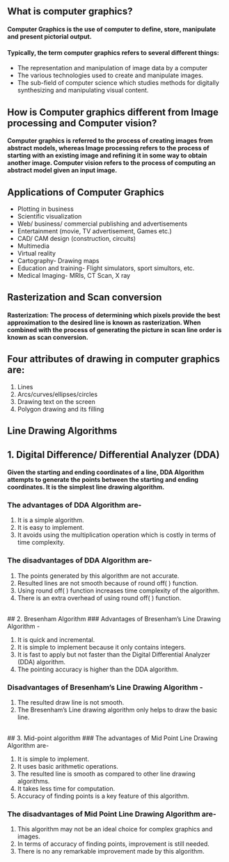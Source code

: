 ## What is computer graphics?
#### Computer Graphics is the use of computer to define, store, manipulate and present pictorial output. 

#### Typically, the term computer graphics refers to several different things:
<ul> 
  <li> The representation and manipulation of image data by a computer </li>
  <li> The various technologies used to create and manipulate images. </li>
  <li> The sub-field of computer science which studies methods for digitally synthesizing and manipulating visual content. </li>
</ul>

## How is Computer graphics different from Image processing and Computer vision?
#### Computer graphics is referred to the process of creating images from abstract models, whereas Image processing refers to the process of starting with an existing image and refining it in some way to obtain another image. Computer vision refers to the process of computing an abstract model given an input image. 

## Applications of Computer Graphics
<ul>
  <li> Plotting in business </li>
  <li> Scientific visualization </li> 
  <li> Web/ business/ commercial publishing and advertisements </li> 
  <li> Entertainment (movie, TV advertisement, Games etc.) </li> 
  <li> CAD/ CAM design (construction, circuits) </li> 
  <li> Multimedia </li>
  <li> Virtual reality </li> 
  <li> Cartography- Drawing maps </li>
  <li> Education and training- Flight simulators, sport simultors, etc. </li>
  <li> Medical Imaging- MRIs, CT Scan, X ray </li>
</ul>


## Rasterization and Scan conversion
#### Rasterization: The process of determining which pixels provide the best approximation to the desired line is known as rasterization. When combined with the process of generating the picture in scan line order is known as scan conversion.


## Four attributes of drawing in computer graphics are:
<ol>
  <li> Lines </li>
  <li> Arcs/curves/ellipses/circles </li>
  <li> Drawing text on the screen </li>
  <li> Polygon drawing and its filling </li>
</ol>


## Line Drawing Algorithms
## 1. Digital Difference/ Differential Analyzer (DDA)
#### Given the starting and ending coordinates of a line, DDA Algorithm attempts to generate the points between the starting and ending coordinates. It is the simplest line drawing algorithm.

### The advantages of DDA Algorithm are- </font>
<ol>
  <li> It is a simple algorithm. </li>
  <li> It is easy to implement. </li>
  <li> It avoids using the multiplication operation which is costly in terms of time complexity. </li>
</ol>

### The disadvantages of DDA Algorithm are-
<ol>
  <li> The points generated by this algorithm are not accurate. </li>
  <li> Resulted lines are not smooth because of round off( ) function. </li>
  <li> Using round off( ) function increases time complexity of the algorithm. </li>
  <li> There is an extra overhead of using round off( ) function. </li>
</ol>
  

</br>
## 2. Bresenham Algorithm
### Advantages of Bresenham’s Line Drawing Algorithm - 
<ol>
  <li> It is quick and incremental. </li>
  <li> It is simple to implement because it only contains integers. </li>
  <li> It is fast to apply but not faster than the Digital Differential Analyzer (DDA) algorithm. </li>
  <li> The pointing accuracy is higher than the DDA algorithm. </li>
</ol>

### Disadvantages of Bresenham’s Line Drawing Algorithm -
<ol>
  <li>The resulted draw line is not smooth. </li>
  <li> The Bresenham’s Line drawing algorithm only helps to draw the basic line. </li>
</ol>


</br>
## 3. Mid-point algorithm
### The advantages of Mid Point Line Drawing Algorithm are-
<ol>
  <li> It is simple to implement. </li>
  <li> It uses basic arithmetic operations. </li>
  <li> The resulted line is smooth as compared to other line drawing algorithms. </li>
  <li> It takes less time for computation. </li>
  <li> Accuracy of finding points is a key feature of this algorithm. </li> 
</ol>

### The disadvantages of Mid Point Line Drawing Algorithm are-
<ol>
  <li>  This algorithm may not be an ideal choice for complex graphics and images. </li>
  <li> In terms of accuracy of finding points, improvement is still needed. </li>
  <li> There is no any remarkable improvement made by this algorithm. </li>
</ol>





